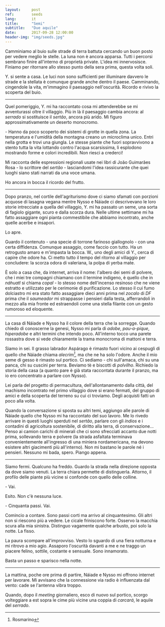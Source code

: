 ```yaml
---
layout:     post
ref:		seeds
lang: 		it
title:      "Semi"
subtitle:   "Due aquile"
date:       2017-09-28 12:00:00
header-img: "img/seeds.jpg"
---
```


Camminiamo al buio sulle strade di terra battuta cercando un buon posto per vedere meglio le stelle. La luna non è ancora apparsa. Tutti i percorsi sembrano finire all'interno di proprietà private. L'idea mi innervosisce. Finiamo per ritornare allo stesso punto della sera prima, questa volta soli. 

Y. si sente a casa. Le luci non sono sufficienti per illuminare davvero le strade e la stellata è comunque grande anche dentro il paese. Camminando, cingendole la vita, m'immagino il paesaggio nell'oscurità. Ricordo e rivivo la scoperta del buio.

---

Quel pomeriggio, Y. mi ha raccontato cosa mi attenderebbe se mi avventurassi oltre il villaggio. Più in là il paesaggio cambia ancora: al *serrado* si sostituisce il *sertão*, ancora più arido. Mi figuro approssimativamente un deserto monocromo.

\- Hanno da poco scoperto dei sistemi di grotte in quella zona. La temperatura e l'umidità della montagna creano un microclima unico. Entri nella grotta e trovi una giungla. Le stesse piante che fuori sopravvivono a stento tutta la vita lottando contro l'acqua scarsissima, lì esplodono mostrando forme e colori incredibili. Non riesci a crederci!

Mi racconta delle espressioni regionali usate nei libri di João Guimarães Rosa - lo scrittore del *sertão* - lasciandomi l'idea rassicurante che quei luoghi siano stati narrati da una voce umana.

Ho ancora in bocca il ricordo del frutto. 

---

Dopo pranzo, nel cortile dell'agriturismo dove ci siamo sfamati con porzioni acquose di lasagna vegana mentre Nysso e Náiade ci descrivevano le loro storie intrecciate a quella del villaggio, Y. mi ha passato un seme, una sorta di fagiolo gigante, scuro e dalla scorza dura. Nelle ultime settimane mi ha fatto assaggiare ogni pianta commestibile che abbiamo incontrato, anche quelle acerbe e insapori. 

Lo apre. 

Guardo il contenuto - una specie di torrone farinoso giallognolo - con una certa diffidenza. Comunque assaggio, come faccio con tutto. Ha un retrogusto amaro e m'impasta la bocca. W., uno degli amici di Y., cerca di capire che odore ha. Ci metto tutto il tempo del ritorno al villaggio per concludere: la scorza odora di valeriana, la polpa di yerba mate.

È solo a casa che, da internet, arriva il nome: l'albero dei semi di polvere, che i miei tre compagni chiamano con il termine indigeno, è quello che in *náhuatl* si chiama *copal* - lo stesso nome dell'incenso resinoso che ne viene estratto e utilizzato per le cerimonie di purificazione. Lo stesso il cui fumo dolciastro mi era stato fatto assaggiare dieci anni prima nel *zocalo* di *DF* prima che il *saumeador* mi strappasse i pensieri dalla testa, afferrandoli in mezzo alla mia fronte ed estraendoli come una stella filante con un gesto rumoroso ed eloquente.

---

La casa di Náiade e Nysso ha il colore della terra che la sorregge. Quando chiedo di conoscerne la genesi, Nysso mi parla di *adobe*, *pau-a-pique*, *hiperadobe* e altri termini che intendo poco. All'interno tocco una parete rossastra dove si vede chiaramente la trama monocroma di mattoni e terra.

Siamo in sei. Il grasso labrador Aspárago è rimasto fuori vicino ai cespugli di quello che Náiade chiama *alecrim[^alecrim]*, ma che ne ha solo l'odore. Anche il mio seme di gesso è rimasto sul portico. Ci sediamo - chi sull'amaca, chi su una panca, chi su cuscini per terra. Beviamo tè e biscotti di *polvilho*. Richiedo la storia della casa (a quanto pare è già stata raccontata durante il pranzo, ma io ero concentrato a parlare con Nysso). 

Lei parla del progetto di permacultura, dell'allontanamento dalla città, del machismo incontrato nel primo villaggio dove si erano fermati, del gruppo di amici e della scoperta del terreno su cui ci troviamo. Degli acquisti fatti un poco alla volta.

Quando la conversazione si sposta su altri temi, aggiungo alle parole di Náiade quello che Nysso mi ha raccontato del suo lavoro. Me lo rivedo arrivare in questi luoghi sperduti nel *sertão*, parlare con gli *índios* e i contadini di agricoltura sostenibile, di diritto alla terra, di conservazione... Penso ai camion carichi di minerali che ci sono sfrecciati accanto due notti prima, sollevando terra e polvere (la strada asfaltata terminava convenientemente all'ingresso di una miniera nordamericana, ma devono esistere altri giacimenti più all'interno). Non mi bastano le parole né i pensieri. Nessuno mi bada, spero. Piango appena.

---

Siamo fermi. Qualcuno ha freddo. Guardo la strada nella direzione opposta da dove siamo venuti. La terra chiara permette di distinguerla. Attorno, il profilo delle piante più vicine si confonde con quello delle colline.

\- Vai.

Esito. Non c'è nessuna luce.

\- Cinquanta passi. Vai.

Comincio a contare. Sono passi corti ma arrivo al cinquantesimo. Gli altri non si riescono più a vedere. Le cicale friniscono forte. Osservo la macchia scura alla mia sinistra. Distinguo vagamente qualche arbusto, poi solo la notte. La fisso.

La paura scompare all'improvviso. Vesto lo sguardo di una fiera notturna e mi ritrovo a mio agio. Assaporo l'oscurità davanti a me e ne traggo un piacere felino, sottile, costante e sensuale. Sono innamorato. 

Basta un passo e sparisco nella notte.

---

La mattina, poche ore prima di partire, Náiade e Nysso mi offrono internet per lavorare. Mi avvisano che la connessione via radio è influenzata dal vento: cade se l'antenna vibra troppo. 

Quando, dopo il *meeting* giornaliero, esco di nuovo sul portico, scorgo volteggiare a est sopra le cime più vicine una coppia di *carcará*, le aquile del *serrado*.


[^alecrim]: Rosmarino